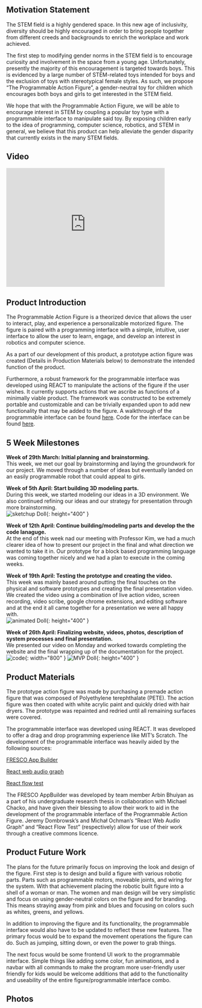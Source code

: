 ## Motivation Statement
The STEM field is a highly gendered space. In this new age of inclusivity, diversity should be highly encouraged in order to bring people together from different creeds and backgrounds to enrich the workplace and work achieved. 

The first step to modifying gender norms in the STEM field is to encourage curiosity and involvement in the space from a young age. Unfortunately, presently the majority of this encouragement is targeted towards boys. This is evidenced by a large number of STEM-related toys intended for boys and the exclusion of toys with stereotypical female styles. As such, we propose “The Programmable Action Figure”, a gender-neutral toy for children which encourages both boys and girls to get interested in the STEM field.

We hope that with the Programmable Action Figure, we will be able to encourage interest in STEM by coupling a popular toy type with a programmable interface to manipulate said toy. By exposing children early to the idea of programming, computer science, robotics, and STEM in general, we believe that this product can help alleviate the gender disparity that currently exists in the many STEM fields.

## Video  

<iframe width="420" height="315" src="https://www.youtube.com/embed/sbwzGIjk1e8  " frameborder="0" allowfullscreen></iframe>

  
## Product Introduction

The Programmable Action Figure is a theorized device that allows the user to interact, play, and experience a personalizable motorized figure. The figure is paired with a programming interface with a simple, intuitive, user interface to allow the user to learn, engage, and develop an interest in robotics and computer science.

As a part of our development of this product, a prototype action figure was created (Details in Production Materials below) to demonstrate the intended function of the product. 

Furthermore, a robust framework for the programmable interface was developed using REACT to manipulate the actions of the figure if the user wishes. It currently supports actions that we ascribe as functions of a minimally viable product. The framework was constructed to be extremely portable and customizable and can be trivially expanded upon to add new functionality that may be added to the figure. A walkthrough of the programmable interface can be found [here](https://youtu.be/sbwzGIjk1e8?t=126). Code for the interface can be found [here](https://github.com/arbinb/FigureProgrammableInterface).
  
  
## 5 Week Milestones
**Week of 29th March: Initial planning and brainstorming.**  
This week, we met our goal by brainstorming and laying the groundwork for our project. We moved through a number of ideas but eventually landed on an easily programmable robot that could appeal to girls.  
  
  
**Week of 5th April: Start building 3D modeling parts.**  
During this week, we started modeling our ideas in a 3D environment. We also continued refining our ideas and our strategy for presentation through more brainstorming.  
![sketchup Doll](/images/image3.png){: height="400" }  

**Week of 12th April: Continue building/modeling parts and develop the the code lanaguge.**  
At the end of this week nad our meeting with Professor Kim, we had a much clearer idea of how to present our project in the final and what direction we wanted to take it in. Our prototype for a block based programming language was coming together nicely and we had a plan to execute in the coming weeks.  
  
  
**Week of 19th April: Testing the prototype and creating the video.**  
This week was mainly based around putting the final touches on the physical and software prototypes and creating the final presentation video. We created the video using a combination of live action video, screen recording, video scribe, google chrome extensions, and editing software and at the end it all came together for a presentation we were all happy with.  
![animated Doll](/images/image2.jpg){: height="400" }
  
**Week of 26th April: Finalizing website, videos, photos, description of system processes and final presentation.**  
We presented our video on Monday and worked towards completing the website and the final wrapping up of the documentation for the project.  
![code](/images/code.jpg){: width="800" }
![MVP Doll](/images/image1.jpg){: height="400" }
  

## Product Materials

The prototype action figure was made by purchasing a premade action figure that was composed of Polyethylene terephthalate (PETE). The action figure was then coated with white acrylic paint and quickly dried with hair dryers. The prototype was repainted and redried until all remaining surfaces were covered.

The programmable interface was developed using REACT. It was developed to offer a drag and drop programming experience like MIT’s Scratch. The development of the programmable interface was heavily aided by the following sources:

  
[FRESCO App Builder](https://github.com/successlab/fresco-appbuilder)  
  
[React web audio graph](https://github.com/michalochman/react-web-audio-graph)  
  
[React flow test](https://github.com/meatflavourdev/react-flow-test)  
  
The FRESCO AppBuilder was developed by team member Arbin Bhuiyan as a part of his undergraduate research thesis in collaboration with Michael Chacko, and have given their blessing to allow their work to aid in the development of the programmable interface of the Programmable Action Figure. Jeremy Dombrowsk’s and Michał Ochman’s “React Web Audio Graph” and “React Flow Test” (respectively) allow for use of their work through a creative commons licence. 
  
  
## Product Future Work

The plans for the future primarily focus on improving the look and design of the figure. First step is to design and build a figure with various robotic parts. Parts such as programmable motors, moveable joints, and wiring for the system. With that achievement placing the robotic built figure into a shell of a woman or man. The women and man design will be very simplistic and focus on using gender-neutral colors on the figure and for branding. This means straying away from pink and blues and focusing on colors such as whites, greens, and yellows.

In addition to improving the figure and its functionality, the programmable interface would also have to be updated to reflect these new features. The primary focus would be to expand the movement operations the figure can do. Such as jumping, sitting down, or even the power to grab things. 

The next focus would be some frontend UI work to the programmable interface. Simple things like adding some color, fun animations, and a navbar with all commands to make the program more user-friendly user friendly for kids would be welcome additions that add to the functionality and useability of the entire figure/programmable interface combo. 



## Photos

